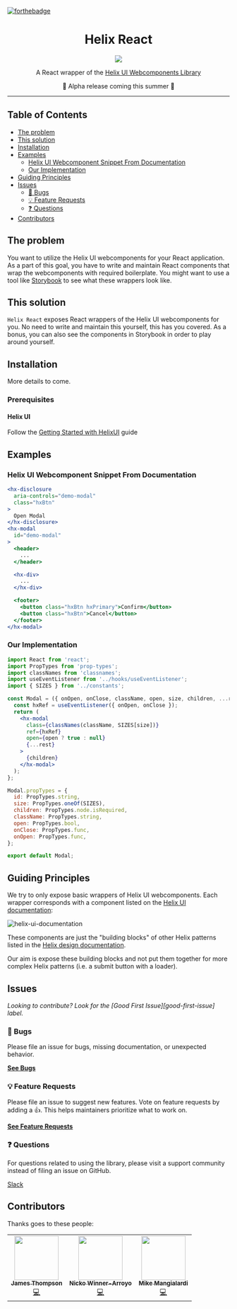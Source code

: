 [![forthebadge](https://img.shields.io/badge/Made%20With-React-blue?style=for-the-badge&logo=react&labelColor=202020&color=62DAFB)](https://reactjs.org/)

<div align="center">
  <h1>Helix React</h1>

  <p align="center">
    <img src="https://user-images.githubusercontent.com/22566333/82078061-7e8f0700-96ae-11ea-98f5-94be80c8d060.png">
  </p>

  A React wrapper of the [Helix UI Webcomponents Library](https://github.com/HelixDesignSystem/helix-ui/)
  
  🚀 Alpha release coming this summer 🌻
</div>

<hr />

## Table of Contents

- [The problem](#the-problem)
- [This solution](#this-solution)
- [Installation](#installation)
- [Examples](#examples)
  - [Helix UI Webcomponent Snippet From Documentation](#helix-ui-webcomponent-snippet-from-documentation)
  - [Our Implementation](#our-implementation)
- [Guiding Principles](#guiding-principles)
- [Issues](#issues)
  - [🐛 Bugs](#-bugs)
  - [💡 Feature Requests](#-feature-requests)
  - [❓ Questions](#-questions)
- [Contributors](#contributors)

## The problem

You want to utilize the Helix UI webcomponents for your React application.
As a part of this goal, you have to write and maintain React components
that wrap the webcomponents with required boilerplate. You might want to
use a tool like [Storybook](https://storybook.js.org/) to see what these
wrappers look like.

## This solution

`Helix React` exposes React wrappers of the Helix UI webcomponents for you.
No need to write and maintain this yourself, this has you covered. As a bonus,
you can also see the components in Storybook in order to play around yourself.

## Installation

More details to come.

### Prerequisites

#### Helix UI
Follow the [Getting Started with HelixUI](https://helixdesignsystem.github.io/helix-ui/guides/getting-started/) guide

## Examples

### Helix UI Webcomponent Snippet From Documentation

```jsx
<hx-disclosure
  aria-controls="demo-modal"
  class="hxBtn"
>
  Open Modal
</hx-disclosure>
<hx-modal
  id="demo-modal"
>
  <header>
    ...
  </header>

  <hx-div>
    ...
  </hx-div>

  <footer>
    <button class="hxBtn hxPrimary">Confirm</button>
    <button class="hxBtn">Cancel</button>
  </footer>
</hx-modal>
```

### Our Implementation

```jsx
import React from 'react';
import PropTypes from 'prop-types';
import classNames from 'classnames';
import useEventListener from '../hooks/useEventListener';
import { SIZES } from '../constants';

const Modal = ({ onOpen, onClose, className, open, size, children, ...rest }) => {
  const hxRef = useEventListener({ onOpen, onClose });
  return (
    <hx-modal
      class={classNames(className, SIZES[size])}
      ref={hxRef}
      open={open ? true : null}
      {...rest}
    >
      {children}
    </hx-modal>
  );
};

Modal.propTypes = {
  id: PropTypes.string,
  size: PropTypes.oneOf(SIZES),
  children: PropTypes.node.isRequired,
  className: PropTypes.string,
  open: PropTypes.bool,
  onClose: PropTypes.func,
  onOpen: PropTypes.func,
};

export default Modal;
```

## Guiding Principles

We try to only expose basic wrappers of Helix UI webcomponents.
Each wrapper corresponds with a component listed on the [Helix UI documentation](https://helixdesignsystem.github.io/helix-ui/):

![helix-ui-documentation](https://user-images.githubusercontent.com/22566333/82083617-07f70700-96b8-11ea-9581-da1796737e52.png)

These components are just the "building blocks" of other Helix patterns listed in
the [Helix design documentation](http://helix.rax.io/status.html).

Our aim is expose these building blocks and not put them together for more
complex Helix patterns (i.e. a submit button with a loader).

## Issues

_Looking to contribute? Look for the [Good First Issue][good-first-issue]
label._

### 🐛 Bugs

Please file an issue for bugs, missing documentation, or unexpected behavior.

[**See Bugs**](https://github.com/HelixDesignSystem/helix-react/issues?q=is%3Aopen+is%3Aissue+label%3Abug)

### 💡 Feature Requests

Please file an issue to suggest new features. Vote on feature requests by adding
a 👍. This helps maintainers prioritize what to work on.

[**See Feature Requests**](https://github.com/HelixDesignSystem/helix-react/issues?q=is%3Aopen+is%3Aissue+label%3Aenhancement)

### ❓ Questions

For questions related to using the library, please visit a support community
instead of filing an issue on GitHub.

[Slack](https://join.slack.com/share/zt-edajgkat-LG_5SXYoCeIzknrQPVWaTA)

## Contributors

Thanks goes to these people:

<table>
  <tr>
    <td align="center"><a href="https://github.com/michaelmang"><img src="https://avatars0.githubusercontent.com/u/10120600?s=400&u=7a37b1eba79b6ee2c7753a457b8a33998595fe20&v=4" width="100px;" alt=""/><br /><sub><b>James Thompson</b></sub></a><br /><a href="https://github.com/HelixDesignSystem/helix-react/commits?author=100Stacks" title="Commits">💻</a></td>
    <td align="center"><a href="https://github.com/michaelmang"><img src="https://avatars0.githubusercontent.com/u/35456401?s=400&v=4" width="100px;" alt=""/><br /><sub><b>Nicko Winner-Arroyo</b></sub></a><br /><a href="https://github.com/HelixDesignSystem/helix-react/commits?author=nicko-winner" title="Commits">💻</a></td>
    <td align="center"><a href="https://github.com/michaelmang"><img src="https://avatars1.githubusercontent.com/u/22566333?s=400&u=4bf26df70a7aaf408bd5e8d187c7066f2950adca&v=4" width="100px;" alt=""/><br /><sub><b>Mike Mangialardi</b></sub></a><br /><a href="https://github.com/HelixDesignSystem/helix-react/commits/master?author=mike.mangialardi@rackspace.com" title="Commits">💻</a></td>
  </tr>
</table>
